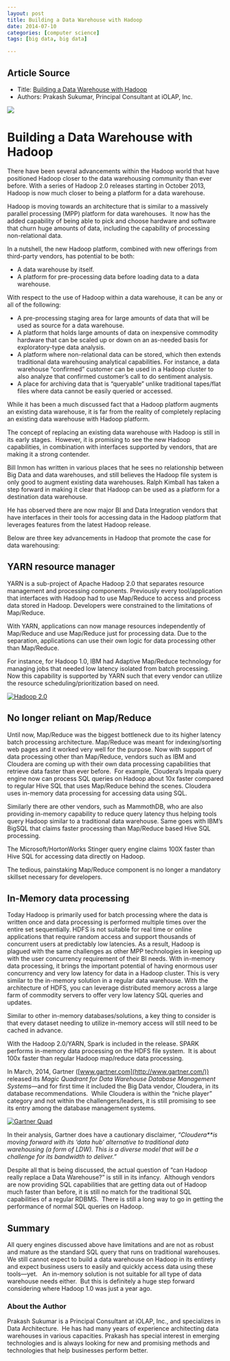 ```yaml
---
layout: post
title: Building a Data Warehouse with Hadoop
date: 2014-07-10
categories: [computer science]
tags: [big data, big data]

---
```




## Article Source
* Title: [Building a Data Warehouse with Hadoop](http://www.iolap.com/blog/building-a-data-warehouse-with-hadoop/)
* Authors: Prakash Sukumar, Principal Consultant at iOLAP, Inc.

[![](http://sungsoo.github.com/images/datawarehousehadoop.png)](http://sungsoo.github.com/images/datawarehousehadoop.png)



# Building a Data Warehouse with Hadoop 

There have been several advancements within the Hadoop world that have
positioned Hadoop closer to the data warehousing community than ever
before. With a series of Hadoop 2.0 releases starting in October 2013,
Hadoop is now much closer to being a platform for a data warehouse.

Hadoop is moving towards an architecture that is similar to a massively
parallel processing (MPP) platform for data warehouses.  It now has the
added capability of being able to pick and choose hardware and software
that churn huge amounts of data, including the capability of processing
non-relational data.

In a nutshell, the new Hadoop platform, combined with new offerings from
third-party vendors, has potential to be both:

-   A data warehouse by itself.
-   A platform for pre-processing data before loading data to a data
    warehouse.

With respect to the use of Hadoop within a data warehouse, it can be any
or all of the following:

-   A pre-processing staging area for large amounts of data that will be
    used as source for a data warehouse.
-   A platform that holds large amounts of data on inexpensive commodity
    hardware that can be scaled up or down on an as-needed basis for
    exploratory-type data analysis.
-   A platform where non-relational data can be stored, which then
    extends traditional data warehousing analytical capabilities. For
    instance, a data warehouse “confirmed” customer can be used in a
    Hadoop cluster to also analyze that confirmed customer’s call to do
    sentiment analysis.
-   A place for archiving data that is “queryable” unlike traditional
    tapes/flat files where data cannot be easily queried or accessed.

While it has been a much discussed fact that a Hadoop platform augments
an existing data warehouse, it is far from the reality of completely
replacing an existing data warehouse with Hadoop platform.

The concept of replacing an existing data warehouse with Hadoop is still
in its early stages.  However, it is promising to see the new Hadoop
capabilities, in combination with interfaces supported by vendors, that
are making it a strong contender.

Bill Inmon has written in various places that he sees no relationship
between Big Data and data warehouses, and still believes the Hadoop file
system is only good to augment existing data warehouses. Ralph Kimball
has taken a step forward in making it clear that Hadoop can be used as a
platform for a destination data warehouse.

He has observed there are now major BI and Data Integration vendors that
have interfaces in their tools for accessing data in the Hadoop platform
that leverages features from the latest Hadoop release.

Below are three key advancements in Hadoop that promote the case for
data warehousing:

## YARN resource manager

YARN is a sub-project of Apache Hadoop 2.0 that separates resource
management and processing components. Previously every tool/application
that interfaces with Hadoop had to use Map/Reduce to access and process
data stored in Hadoop. Developers were constrained to the limitations of
Map/Reduce.

With YARN, applications can now manage resources independently of
Map/Reduce and use Map/Reduce just for processing data. Due to the
separation, applications can use their own logic for data processing
other than Map/Reduce.

For instance, for Hadoop 1.0, IBM had Adaptive Map/Reduce technology for
managing jobs that needed low latency isolated from batch processing.
Now this capability is supported by YARN such that every vendor can
utilize the resource scheduling/prioritization based on need.

[![Hadoop
2.0](http://www.iolap.com/blog/wp-content/uploads/2014/04/Hadoop-2.0.png)](http://www.iolap.com/blog/wp-content/uploads/2014/04/Hadoop-2.0.png)
   
## No longer reliant on Map/Reduce

Until now, Map/Reduce was the biggest bottleneck due to its higher
latency batch processing architecture. Map/Reduce was meant for
indexing/sorting web pages and it worked very well for the purpose. Now
with support of data processing other than Map/Reduce, vendors such as
IBM and Cloudera are coming up with their own data processing
capabilities that retrieve data faster than ever before.  For example,
Cloudera’s Impala query engine now can process SQL queries on Hadoop
about 10x faster compared to regular Hive SQL that uses Map/Reduce
behind the scenes. Cloudera uses in-memory data processing for accessing
data using SQL.

Similarly there are other vendors, such as MammothDB, who are also
providing in-memory capability to reduce query latency thus helping
tools query Hadoop similar to a traditional data warehouse. Same goes
with IBM’s BigSQL that claims faster processing than Map/Reduce based
Hive SQL processing.

The Microsoft/HortonWorks Stinger query engine claims 100X faster than
Hive SQL for accessing data directly on Hadoop.

The tedious, painstaking Map/Reduce component is no longer a mandatory
skillset necessary for developers.

## In-Memory data processing

Today Hadoop is primarily used for batch processing where the data is
written once and data processing is performed multiple times over the
entire set sequentially. HDFS is not suitable for real time or online
applications that require random access and support thousands of
concurrent users at predictably low latencies. As a result, Hadoop is
plagued with the same challenges as other MPP technologies in keeping up
with the user concurrency requirement of their BI needs. With in-memory
data processing, it brings the important potential of having enormous
user concurrency and very low latency for data in a Hadoop cluster. This
is very similar to the in-memory solution in a regular data warehouse.
With the architecture of HDFS, you can leverage distributed memory
across a large farm of commodity servers to offer very low latency SQL
queries and updates.

Similar to other in-memory databases/solutions, a key thing to consider
is that every dataset needing to utilize in-memory access will still
need to be cached in advance.

With the Hadoop 2.0/YARN, Spark is included in the release. SPARK
performs in-memory data processing on the HDFS file system.  It is about
100x faster than regular Hadoop map/reduce data processing.

In March, 2014, Gartner ([www.gartner.com](http://www.gartner.com/))
released its *Magic Quadrant for Data Warehouse Database Management
Systems*—and for first time it included the Big Data vendor, Cloudera,
in its database recommendations.  While Cloudera is within the “niche
player” category and not within the challengers/leaders, it is still
promising to see its entry among the database management systems.

[![Gartner
Quad](http://www.iolap.com/blog/wp-content/uploads/2014/04/Gartner-Quad.png)](http://www.iolap.com/blog/wp-content/uploads/2014/04/Gartner-Quad.png)

In their analysis, Gartner does have a cautionary disclaimer,
*“Cloudera**is moving forward with its ‘data hub’ alternative to
traditional data warehousing (a form of LDW). This is a diverse model
that will be a challenge for its bandwidth to deliver.”*

Despite all that is being discussed, the actual question of “can Hadoop
really replace a Data Warehouse?” is still in its infancy.  Although
vendors are now providing SQL capabilities that are getting data out of
Hadoop much faster than before, it is still no match for the traditional
SQL capabilities of a regular RDBMS.  There is still a long way to go in
getting the performance of normal SQL queries on Hadoop.

## Summary

All query engines discussed above have limitations and are not as robust
and mature as the standard SQL query that runs on traditional
warehouses. We still cannot expect to build a data warehouse on Hadoop
in its entirety and expect business users to easily and quickly access
data using these tools—yet.   An in-memory solution is not suitable for
all type of data warehouse needs either.  But this is definitely a huge
step forward considering where Hadoop 1.0 was just a year ago.

### About the Author

Prakash Sukumar is a Principal Consultant at iOLAP, Inc., and
specializes in Data Architecture.  He has had many years of experience
architecting data warehouses in various capacities. Prakash has special
interest in emerging technologies and is always looking for new and
promising methods and technologies that help businesses perform better.


